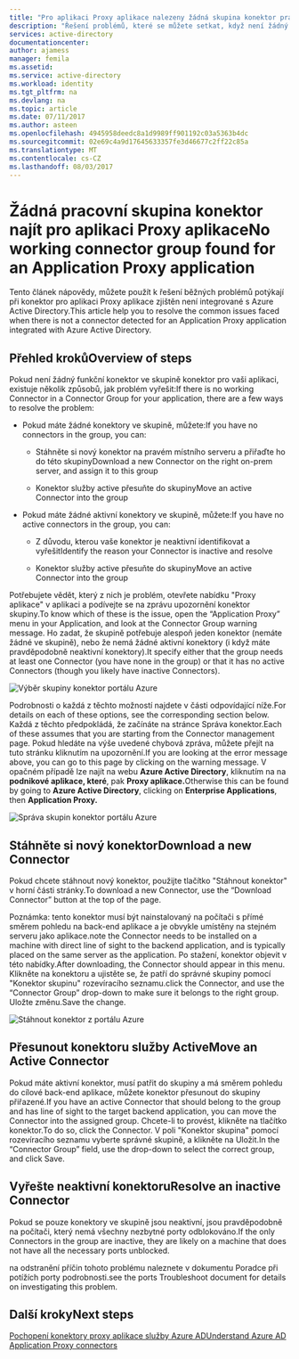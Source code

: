 ```yaml
---
title: "Pro aplikaci Proxy aplikace nalezeny žádná skupina konektor pracovní | Microsoft Docs"
description: "Řešení problémů, které se můžete setkat, když není žádný funkční konektor ve skupině pro vaši aplikaci s Azure AD Application Proxy Connector"
services: active-directory
documentationcenter: 
author: ajamess
manager: femila
ms.assetid: 
ms.service: active-directory
ms.workload: identity
ms.tgt_pltfrm: na
ms.devlang: na
ms.topic: article
ms.date: 07/11/2017
ms.author: asteen
ms.openlocfilehash: 4945958deedc8a1d9989ff901192c03a5363b4dc
ms.sourcegitcommit: 02e69c4a9d17645633357fe3d46677c2ff22c85a
ms.translationtype: MT
ms.contentlocale: cs-CZ
ms.lasthandoff: 08/03/2017
---
```

# <a name="no-working-connector-group-found-for-an-application-proxy-application"></a><span data-ttu-id="da4cf-103">Žádná pracovní skupina konektor najít pro aplikaci Proxy aplikace</span><span class="sxs-lookup"><span data-stu-id="da4cf-103">No working connector group found for an Application Proxy application</span></span>

<span data-ttu-id="da4cf-104">Tento článek nápovědy, můžete použít k řešení běžných problémů potýkají při konektor pro aplikaci Proxy aplikace zjištěn není integrované s Azure Active Directory.</span><span class="sxs-lookup"><span data-stu-id="da4cf-104">This article help you to resolve the common issues faced when there is not a connector detected for an Application Proxy application integrated with Azure Active Directory.</span></span>

## <a name="overview-of-steps"></a><span data-ttu-id="da4cf-105">Přehled kroků</span><span class="sxs-lookup"><span data-stu-id="da4cf-105">Overview of steps</span></span>
<span data-ttu-id="da4cf-106">Pokud není žádný funkční konektor ve skupině konektor pro vaši aplikaci, existuje několik způsobů, jak problém vyřešit:</span><span class="sxs-lookup"><span data-stu-id="da4cf-106">If there is no working Connector in a Connector Group for your application, there are a few ways to resolve the problem:</span></span>

-   <span data-ttu-id="da4cf-107">Pokud máte žádné konektory ve skupině, můžete:</span><span class="sxs-lookup"><span data-stu-id="da4cf-107">If you have no connectors in the group, you can:</span></span>

    -   <span data-ttu-id="da4cf-108">Stáhněte si nový konektor na pravém místního serveru a přiřaďte ho do této skupiny</span><span class="sxs-lookup"><span data-stu-id="da4cf-108">Download a new Connector on the right on-prem server, and assign it to this group</span></span>

    -   <span data-ttu-id="da4cf-109">Konektor služby active přesuňte do skupiny</span><span class="sxs-lookup"><span data-stu-id="da4cf-109">Move an active Connector into the group</span></span>

-   <span data-ttu-id="da4cf-110">Pokud máte žádné aktivní konektory ve skupině, můžete:</span><span class="sxs-lookup"><span data-stu-id="da4cf-110">If you have no active connectors in the group, you can:</span></span>

    -   <span data-ttu-id="da4cf-111">Z důvodu, kterou vaše konektor je neaktivní identifikovat a vyřešit</span><span class="sxs-lookup"><span data-stu-id="da4cf-111">Identify the reason your Connector is inactive and resolve</span></span>

    -   <span data-ttu-id="da4cf-112">Konektor služby active přesuňte do skupiny</span><span class="sxs-lookup"><span data-stu-id="da4cf-112">Move an active Connector into the group</span></span>

<span data-ttu-id="da4cf-113">Potřebujete vědět, který z nich je problém, otevřete nabídku "Proxy aplikace" v aplikaci a podívejte se na zprávu upozornění konektor skupiny.</span><span class="sxs-lookup"><span data-stu-id="da4cf-113">To know which of these is the issue, open the “Application Proxy” menu in your Application, and look at the Connector Group warning message.</span></span> <span data-ttu-id="da4cf-114">Ho zadat, že skupině potřebuje alespoň jeden konektor (nemáte žádné ve skupině), nebo že nemá žádné aktivní konektory (i když máte pravděpodobně neaktivní konektory).</span><span class="sxs-lookup"><span data-stu-id="da4cf-114">It specify either that the group needs at least one Connector (you have none in the group) or that it has no active Connectors (though you likely have inactive Connectors).</span></span>

   ![Výběr skupiny konektor portálu Azure](./media/application-proxy-connectivity-no-working-connector/no-active-connector.png)

<span data-ttu-id="da4cf-116">Podrobnosti o každá z těchto možností najdete v části odpovídající níže.</span><span class="sxs-lookup"><span data-stu-id="da4cf-116">For details on each of these options, see the corresponding section below.</span></span> <span data-ttu-id="da4cf-117">Každá z těchto předpokládá, že začínáte na stránce Správa konektor.</span><span class="sxs-lookup"><span data-stu-id="da4cf-117">Each of these assumes that you are starting from the Connector management page.</span></span> <span data-ttu-id="da4cf-118">Pokud hledáte na výše uvedené chybová zpráva, můžete přejít na tuto stránku kliknutím na upozornění.</span><span class="sxs-lookup"><span data-stu-id="da4cf-118">If you are looking at the error message above, you can go to this page by clicking on the warning message.</span></span> <span data-ttu-id="da4cf-119">V opačném případě lze najít na webu **Azure Active Directory**, kliknutím na na **podnikové aplikace, které**, pak **Proxy aplikace.**</span><span class="sxs-lookup"><span data-stu-id="da4cf-119">Otherwise this can be found by going to **Azure Active Directory**, clicking on **Enterprise Applications**, then **Application Proxy.**</span></span>

   ![Správa skupin konektor portálu Azure](./media/application-proxy-connectivity-no-working-connector/app-proxy.png)

## <a name="download-a-new-connector"></a><span data-ttu-id="da4cf-121">Stáhněte si nový konektor</span><span class="sxs-lookup"><span data-stu-id="da4cf-121">Download a new Connector</span></span>

<span data-ttu-id="da4cf-122">Pokud chcete stáhnout nový konektor, použijte tlačítko "Stáhnout konektor" v horní části stránky.</span><span class="sxs-lookup"><span data-stu-id="da4cf-122">To download a new Connector, use the “Download Connector” button at the top of the page.</span></span>

<span data-ttu-id="da4cf-123">Poznámka: tento konektor musí být nainstalovaný na počítači s přímé směrem pohledu na back-end aplikace a je obvykle umístěny na stejném serveru jako aplikace.</span><span class="sxs-lookup"><span data-stu-id="da4cf-123">note the Connector needs to be installed on a machine with direct line of sight to the backend application, and is typically placed on the same server as the application.</span></span> <span data-ttu-id="da4cf-124">Po stažení, konektor objevit v této nabídky.</span><span class="sxs-lookup"><span data-stu-id="da4cf-124">After downloading, the Connector should appear in this menu.</span></span> <span data-ttu-id="da4cf-125">Klikněte na konektoru a ujistěte se, že patří do správné skupiny pomocí "Konektor skupinu" rozevíracího seznamu.</span><span class="sxs-lookup"><span data-stu-id="da4cf-125">click the Connector, and use the “Connector Group” drop-down to make sure it belongs to the right group.</span></span> <span data-ttu-id="da4cf-126">Uložte změnu.</span><span class="sxs-lookup"><span data-stu-id="da4cf-126">Save the change.</span></span>

   ![Stáhnout konektor z portálu Azure](./media/application-proxy-connectivity-no-working-connector/download-connector.png)
   
## <a name="move-an-active-connector"></a><span data-ttu-id="da4cf-128">Přesunout konektoru služby Active</span><span class="sxs-lookup"><span data-stu-id="da4cf-128">Move an Active Connector</span></span>

<span data-ttu-id="da4cf-129">Pokud máte aktivní konektor, musí patřit do skupiny a má směrem pohledu do cílové back-end aplikace, můžete konektor přesunout do skupiny přiřazené.</span><span class="sxs-lookup"><span data-stu-id="da4cf-129">If you have an active Connector that should belong to the group and has line of sight to the target backend application, you can move the Connector into the assigned group.</span></span> <span data-ttu-id="da4cf-130">Chcete-li to provést, klikněte na tlačítko konektor.</span><span class="sxs-lookup"><span data-stu-id="da4cf-130">To do so, click the Connector.</span></span> <span data-ttu-id="da4cf-131">V poli "Konektor skupina" pomocí rozevíracího seznamu vyberte správné skupině, a klikněte na Uložit.</span><span class="sxs-lookup"><span data-stu-id="da4cf-131">In the “Connector Group” field, use the drop-down to select the correct group, and click Save.</span></span>

## <a name="resolve-an-inactive-connector"></a><span data-ttu-id="da4cf-132">Vyřešte neaktivní konektoru</span><span class="sxs-lookup"><span data-stu-id="da4cf-132">Resolve an inactive Connector</span></span>

<span data-ttu-id="da4cf-133">Pokud se pouze konektory ve skupině jsou neaktivní, jsou pravděpodobně na počítači, který nemá všechny nezbytné porty odblokováno.</span><span class="sxs-lookup"><span data-stu-id="da4cf-133">If the only Connectors in the group are inactive, they are likely on a machine that does not have all the necessary ports unblocked.</span></span>

<span data-ttu-id="da4cf-134">na odstranění příčin tohoto problému naleznete v dokumentu Poradce při potížích porty podrobnosti.</span><span class="sxs-lookup"><span data-stu-id="da4cf-134">see the ports Troubleshoot document for details on investigating this problem.</span></span>

## <a name="next-steps"></a><span data-ttu-id="da4cf-135">Další kroky</span><span class="sxs-lookup"><span data-stu-id="da4cf-135">Next steps</span></span>
[<span data-ttu-id="da4cf-136">Pochopení konektory proxy aplikace služby Azure AD</span><span class="sxs-lookup"><span data-stu-id="da4cf-136">Understand Azure AD Application Proxy connectors</span></span>](application-proxy-understand-connectors.md)



